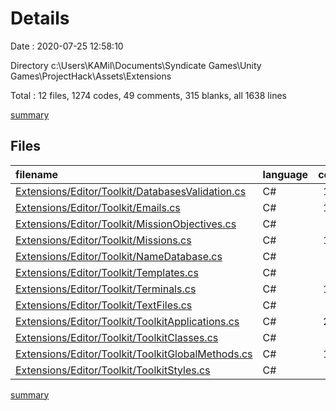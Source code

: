 # Details

Date : 2020-07-25 12:58:10

Directory c:\Users\KAMil\Documents\Syndicate Games\Unity Games\ProjectHack\Assets\Extensions

Total : 12 files,  1274 codes, 49 comments, 315 blanks, all 1638 lines

[summary](results.md)

## Files
| filename | language | code | comment | blank | total |
| :--- | :--- | ---: | ---: | ---: | ---: |
| [Extensions/Editor/Toolkit/DatabasesValidation.cs](/Extensions/Editor/Toolkit/DatabasesValidation.cs) | C# | 114 | 0 | 11 | 125 |
| [Extensions/Editor/Toolkit/Emails.cs](/Extensions/Editor/Toolkit/Emails.cs) | C# | 109 | 0 | 28 | 137 |
| [Extensions/Editor/Toolkit/MissionObjectives.cs](/Extensions/Editor/Toolkit/MissionObjectives.cs) | C# | 83 | 5 | 32 | 120 |
| [Extensions/Editor/Toolkit/Missions.cs](/Extensions/Editor/Toolkit/Missions.cs) | C# | 116 | 0 | 24 | 140 |
| [Extensions/Editor/Toolkit/NameDatabase.cs](/Extensions/Editor/Toolkit/NameDatabase.cs) | C# | 72 | 4 | 19 | 95 |
| [Extensions/Editor/Toolkit/Templates.cs](/Extensions/Editor/Toolkit/Templates.cs) | C# | 83 | 1 | 25 | 109 |
| [Extensions/Editor/Toolkit/Terminals.cs](/Extensions/Editor/Toolkit/Terminals.cs) | C# | 119 | 2 | 26 | 147 |
| [Extensions/Editor/Toolkit/TextFiles.cs](/Extensions/Editor/Toolkit/TextFiles.cs) | C# | 76 | 11 | 23 | 110 |
| [Extensions/Editor/Toolkit/ToolkitApplications.cs](/Extensions/Editor/Toolkit/ToolkitApplications.cs) | C# | 247 | 14 | 65 | 326 |
| [Extensions/Editor/Toolkit/ToolkitClasses.cs](/Extensions/Editor/Toolkit/ToolkitClasses.cs) | C# | 47 | 0 | 10 | 57 |
| [Extensions/Editor/Toolkit/ToolkitGlobalMethods.cs](/Extensions/Editor/Toolkit/ToolkitGlobalMethods.cs) | C# | 157 | 10 | 43 | 210 |
| [Extensions/Editor/Toolkit/ToolkitStyles.cs](/Extensions/Editor/Toolkit/ToolkitStyles.cs) | C# | 51 | 2 | 9 | 62 |

[summary](results.md)
